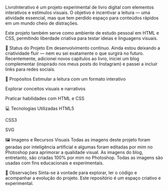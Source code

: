 LivroInterativo é um projeto experimental de livro digital com elementos interativos e estímulos visuais. O objetivo é incentivar a leitura — uma atividade essencial, mas que tem perdido espaço para conteúdos rápidos em um mundo cheio de distrações.

Este projeto também serve como ambiente de estudo pessoal em HTML e CSS, permitindo liberdade criativa para testar ideias e linguagens visuais.

🚧 Status do Projeto
Em desenvolvimento contínuo. Ainda estou deixando a criatividade fluir — nem eu sei exatamente o que surgirá no futuro. Recentemente, adicionei novos capítulos ao livro, iniciei um blog complementar (inspirado nos meus posts do Instagram) e passei a incluir links para redes sociais.

🧠 Propósitos
Estimular a leitura com um formato interativo

Explorar conceitos visuais e narrativos

Praticar habilidades com HTML e CSS

💻 Tecnologias Utilizadas
HTML5

CSS3

SVG

🖼️ Imagens e Recursos Visuais
Todas as imagens deste projeto foram geradas por inteligência artificial e algumas foram editadas por mim no Photoshop para aprimorar a qualidade visual. As imagens do blog, entretanto, são criadas 100% por mim no Photoshop. Todas as imagens são usadas com fins educacionais e experimentais.

📌 Observações
Sinta-se à vontade para explorar, ler o código e acompanhar a evolução do projeto. Este repositório é um espaço criativo e experimental.
